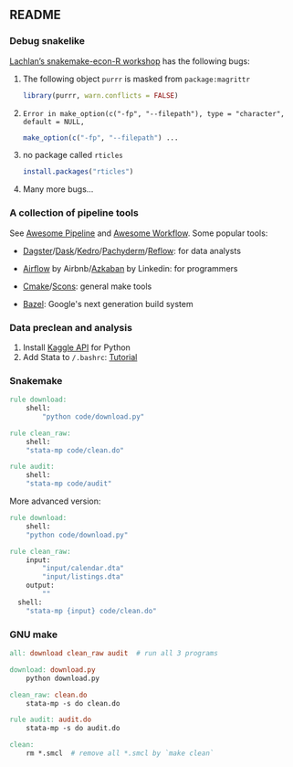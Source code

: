 ## README

### Debug snakelike

[Lachlan’s snakemake-econ-R workshop](https://github.com/lachlandeer/snakemake-econ-r) has the following bugs:

1. The following object `purrr` is masked from `package:magrittr`

   ```R
   library(purrr, warn.conflicts = FALSE)
   ```

2. `Error in make_option(c("-fp", "--filepath"), type = "character", default = NULL,`

   ```R
   make_option(c("-fp", "--filepath") ...
   ```

3. no package called `rticles`

   ```R
   install.packages("rticles")
   ```

4. Many more bugs...



### A collection of pipeline tools

See [Awesome Pipeline](https://github.com/pditommaso/awesome-pipeline) and [Awesome Workflow](https://github.com/meirwah/awesome-workflow-engines). Some popular tools:

- [Dagster](https://github.com/dagster-io/dagster)/[Dask](https://github.com/dask/dask)/[Kedro](https://github.com/quantumblacklabs/kedro)/[Pachyderm](https://github.com/pachyderm/pachyderm)/[Reflow](https://github.com/grailbio/reflow): for data analysts

- [Airflow](https://github.com/apache/airflow) by Airbnb/[Azkaban](https://github.com/azkaban/azkaban) by Linkedin: for programmers
- [Cmake](https://cmake.org/)/[Scons](https://scons.org/): general make tools
- [Bazel](https://bazel.build): Google's next generation build system



### Data preclean and analysis

1. Install [Kaggle API](https://github.com/Kaggle/kaggle-api) for Python
2. Add Stata to `/.bashrc`: [Tutorial](https://www.stata.com/support/faqs/mac/advanced-topics/#batch)



### Snakemake

```makefile
rule download:
	shell:
		"python code/download.py"

rule clean_raw:
	shell:
  	"stata-mp code/clean.do"

rule audit:
	shell:
  	"stata-mp code/audit"
```

More advanced version:

```makefile
rule download:
	shell:
  	"python code/download.py"

rule clean_raw:
	input:
		"input/calendar.dta"
		"input/listings.dta"
	output:
		""
  shell:
  	"stata-mp {input} code/clean.do"
```



### GNU make

```makefile
all: download clean_raw audit  # run all 3 programs

download: download.py
	python download.py

clean_raw: clean.do
	stata-mp -s do clean.do

rule audit: audit.do
	stata-mp -s do audit.do

clean:
	rm *.smcl  # remove all *.smcl by `make clean`
```

